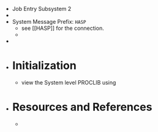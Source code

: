 - Job Entry Subsystem 2
-
- System Message Prefix: `HASP`
	- see [[HASP]] for the connection.
	-
-
- # Initialization
	- view the System level PROCLIB using
- # Resources and References
	-